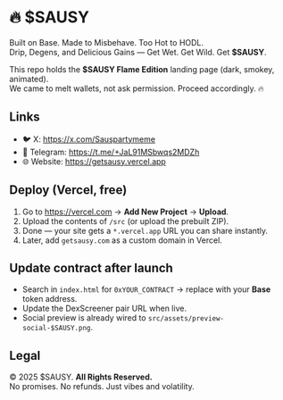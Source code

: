 # 🔥 $SAUSY
Built on Base. Made to Misbehave. Too Hot to HODL.  
Drip, Degens, and Delicious Gains — Get Wet. Get Wild. Get **$SAUSY**.

This repo holds the **$SAUSY Flame Edition** landing page (dark, smokey, animated).  
We came to melt wallets, not ask permission. Proceed accordingly. 🔥

## Links
- 🐦 X: https://x.com/Sauspartymeme
- 💬 Telegram: https://t.me/+JaL91MSbwqs2MDZh
- 🌐 Website: https://getsausy.vercel.app

## Deploy (Vercel, free)
1. Go to https://vercel.com → **Add New Project** → **Upload**.
2. Upload the contents of `/src` (or upload the prebuilt ZIP).
3. Done — your site gets a `*.vercel.app` URL you can share instantly.
4. Later, add `getsausy.com` as a custom domain in Vercel.

## Update contract after launch
- Search in `index.html` for `0xYOUR_CONTRACT` → replace with your **Base** token address.
- Update the DexScreener pair URL when live.
- Social preview is already wired to `src/assets/preview-social-$SAUSY.png`.

## Legal
© 2025 $SAUSY. **All Rights Reserved.**  
No promises. No refunds. Just vibes and volatility.
